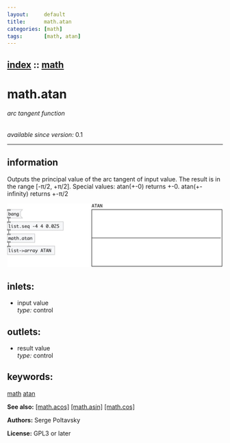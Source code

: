```yaml
---
layout:     default
title:      math.atan
categories: [math]
tags:       [math, atan]
---
```

[index](index.html) :: [math](category_math.html)
---

# math.atan

###### arc tangent function

*available since version:* 0.1

---


## information
Outputs the principal value of the arc tangent of input value. The result is in the range [-π/2, +π/2]. Special values: atan(+-0) returns +-0. atan(+-infinity) returns +-π/2


[![example](../examples/img/math.atan.jpg)](../examples/pd/math.atan.pd)









## inlets:

* input value<br>
_type:_ control



## outlets:

* result value<br>
_type:_ control



## keywords:

[math](keywords/math.html)
[atan](keywords/atan.html)



**See also:**
[\[math.acos\]](math.acos.html)
[\[math.asin\]](math.asin.html)
[\[math.cos\]](math.cos.html)




**Authors:** Serge Poltavsky




**License:** GPL3 or later





